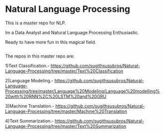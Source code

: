 # Natural Language Processing

This is a master repo for NLP.

Im a Data Analyst and Natural Language Processing Enthusiastic.

Ready to have more fun in this magical field.

<img scr= "https://thumbor.forbes.com/thumbor/960x0/https%3A%2F%2Fblogs-images.forbes.com%2Fbernardmarr%2Ffiles%2F2019%2F06%2F5-Amazing-Examples-Of-Natural-Language-Processing-NLP-In-Practice-1200x639.jpg" >

The repos in this master repo are:

1)Text Classification.- <https://github.com/sugithsusubros/Natural-Language-Processing/tree/master/Text%20Classification>

2)Language Modeling.- <https://github.com/sugithsusubros/Natural-Language-Processing/tree/master/Language%20Modeling/Language%20modelling%20with%20RNN%2C%20LSTM%20and%20GRU>

3)Machine Translation.- <https://github.com/sugithsusubros/Natural-Language-Processing/tree/master/Machine%20Translation>

4)Text Summarization.- <https://github.com/sugithsusubros/Natural-Language-Processing/tree/master/Text%20Summarization>
